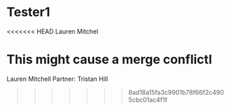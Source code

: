 # Tester1
<<<<<<< HEAD
Lauren Mitchel


This might cause a merge conflictl
=======
Lauren Mitchell
Partner: Tristan Hill
>>>>>>> 8ad18a15fa3c9901b78f66f2c4905cbc01ac4f1f
